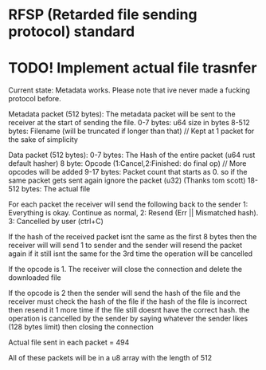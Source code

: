 # RFSP (Retarded file sending protocol) standard

# TODO! Implement actual file trasnfer
Current state: Metadata works.
Please note that ive never made a fucking protocol before.


Metadata packet (512 bytes):
The metadata packet will be sent to the receiver at the start of sending the file.
0-7 bytes: u64 size in bytes
8-512 bytes: Filename (will be truncated if longer than that) // Kept at 1 packet for the sake of simplicity


Data packet (512 bytes):
0-7 bytes: The Hash of the entire packet (u64 rust default hasher) 
8 byte: Opcode (1:Cancel,2:Finished: do final op) // More opcodes will be added
9-17 bytes: Packet count that starts as 0. so if the same packet gets sent again ignore the packet (u32)  (Thanks tom scott)
18-512 bytes: The actual file

For each packet the receiver will send the following back to the sender
1: Everything is okay. Continue as normal, 2: Resend (Err || Mismatched hash). 3: Cancelled by user (ctrl+C)

If the hash of the received packet isnt the same as the first 8 bytes then the receiver will will send 1 to sender and the sender will resend the packet again if it still isnt the same for the 3rd time the operation will be cancelled

If the opcode is 1. The receiver will close the connection and delete the downloaded file


If the opcode is 2 then
the sender will send the hash of the file and the receiver must check the hash of the file if the hash of the file is incorrect then resend it 1 more time 
if the file still doesnt have the correct hash. the operation is cancelled by the sender by saying whatever the sender likes (128 bytes limit) then closing the connection

Actual file sent in each packet = 494

All of these packets will be in a u8 array with the length of 512

